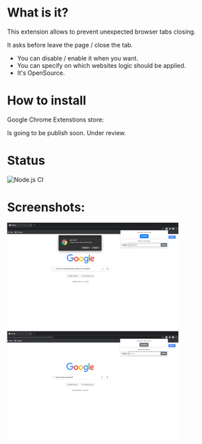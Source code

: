 # What is it?
This extension allows to prevent unexpected browser tabs closing.

It asks before leave the page / close the tab.

- You can disable / enable it when you want.
- You can specify on which websites logic should be applied.
- It's OpenSource.

# How to install
Google Chrome Extenstions store:

Is going to be publish soon. Under review.

# Status

![Node.js CI](...)

# Screenshots:

<img src="Screenshot 1.png" width="400">
<img src="Screenshot 2.png" width="400">
